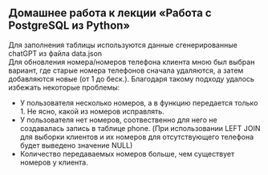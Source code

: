 ## Домашнее работа к лекции «Работа с PostgreSQL из Python»  
Для заполнения таблицы используются данные сгенерированные chatGPT из файла data.json  
Для обновления номера/номеров телефона клиента мною был выбран вариант, где старые номера телефонов сначала удаляются, а затем добавляются новые (от 1 до беск.). Благодаря такому подходу удалось избежать некоторые проблемы:
- У пользователя несколько номеров, а в функцию передается только 1. Не ясно, какой из номеров исправлять. 
- У пользователя нет номеров, соотвественно для него не создавалась запись в таблице phone. (При использовании LEFT JOIN для выборки клиентов и их номеров для отсутствующего телефона будет выведено значение NULL)
- Количество передаваемых номеров больше, чем существует номеров у клиента.